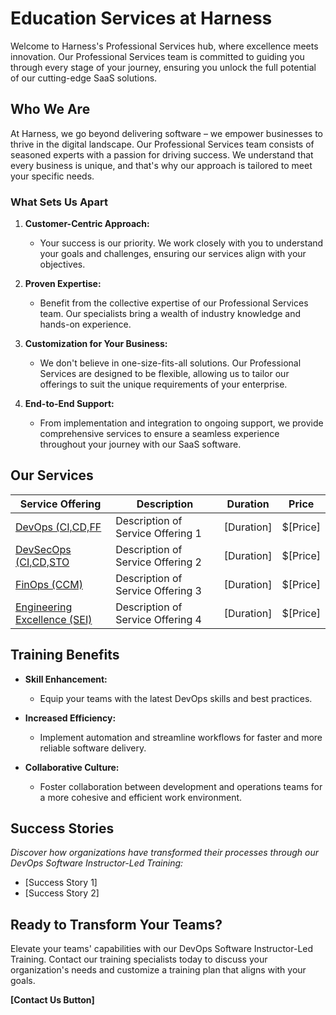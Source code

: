 # Education Services at Harness

Welcome to Harness's Professional Services hub, where excellence meets innovation. Our Professional Services team is committed to guiding you through every stage of your journey, ensuring you unlock the full potential of our cutting-edge SaaS solutions.

## Who We Are

At Harness, we go beyond delivering software – we empower businesses to thrive in the digital landscape. Our Professional Services team consists of seasoned experts with a passion for driving success. We understand that every business is unique, and that's why our approach is tailored to meet your specific needs.

### What Sets Us Apart

1. **Customer-Centric Approach:**
   - Your success is our priority. We work closely with you to understand your goals and challenges, ensuring our services align with your objectives.

2. **Proven Expertise:**
   - Benefit from the collective expertise of our Professional Services team. Our specialists bring a wealth of industry knowledge and hands-on experience.

3. **Customization for Your Business:**
   - We don't believe in one-size-fits-all solutions. Our Professional Services are designed to be flexible, allowing us to tailor our offerings to suit the unique requirements of your enterprise.

4. **End-to-End Support:**
   - From implementation and integration to ongoing support, we provide comprehensive services to ensure a seamless experience throughout your journey with our SaaS software.

## Our Services

| **Service Offering**                       | **Description**                                    | **Duration** | **Price** |
|-------------------------------------------|----------------------------------------------------|--------------|-----------|
| [DevOps (CI,CD,FF](Example.com)                      | Description of Service Offering 1                   | [Duration]   | $[Price]   |
| [DevSecOps (CI,CD,STO](Example.com)                        | Description of Service Offering 2                   | [Duration]   | $[Price]   |
| [FinOps (CCM)](Example.com)                        | Description of Service Offering 3                   | [Duration]   | $[Price]   |
| [Engineering Excellence (SEI)](Example.com)                        | Description of Service Offering 4                   | [Duration]   | $[Price]   |

## Training Benefits

- **Skill Enhancement:**
  - Equip your teams with the latest DevOps skills and best practices.

- **Increased Efficiency:**
  - Implement automation and streamline workflows for faster and more reliable software delivery.

- **Collaborative Culture:**
  - Foster collaboration between development and operations teams for a more cohesive and efficient work environment.

## Success Stories

*Discover how organizations have transformed their processes through our DevOps Software Instructor-Led Training:*

- [Success Story 1]
- [Success Story 2]

## Ready to Transform Your Teams?

Elevate your teams' capabilities with our DevOps Software Instructor-Led Training. Contact our training specialists today to discuss your organization's needs and customize a training plan that aligns with your goals.

**[Contact Us Button]**
